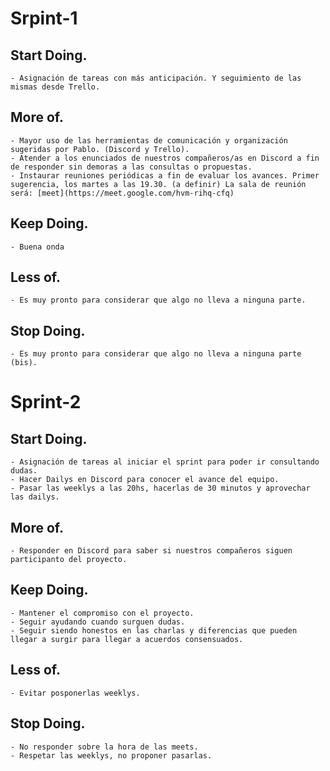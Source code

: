 # Srpint-1 

## Start Doing.
    - Asignación de tareas con más anticipación. Y seguimiento de las mismas desde Trello. 
## More of. 
    - Mayor uso de las herramientas de comunicación y organización sugeridas por Pablo. (Discord y Trello).
    - Atender a los enunciados de nuestros compañeros/as en Discord a fin de responder sin demoras a las consultas o propuestas. 
    - Instaurar reuniones periódicas a fin de evaluar los avances. Primer sugerencia, los martes a las 19.30. (a definir) La sala de reunión será: [meet](https://meet.google.com/hvm-rihq-cfq)
## Keep Doing. 
    - Buena onda
## Less of. 
    - Es muy pronto para considerar que algo no lleva a ninguna parte. 
## Stop Doing. 
    - Es muy pronto para considerar que algo no lleva a ninguna parte (bis).

# Sprint-2 

## Start Doing.
    - Asignación de tareas al iniciar el sprint para poder ir consultando dudas. 
    - Hacer Dailys en Discord para conocer el avance del equipo. 
    - Pasar las weeklys a las 20hs, hacerlas de 30 minutos y aprovechar las dailys. 
## More of. 
    - Responder en Discord para saber si nuestros compañeros siguen participanto del proyecto. 
## Keep Doing. 
    - Mantener el compromiso con el proyecto. 
    - Seguir ayudando cuando surguen dudas. 
    - Seguir siendo honestos en las charlas y diferencias que pueden llegar a surgir para llegar a acuerdos consensuados.
## Less of. 
    - Evitar posponerlas weeklys. 
## Stop Doing. 
    - No responder sobre la hora de las meets.
    - Respetar las weeklys, no proponer pasarlas. 